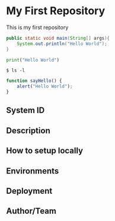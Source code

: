 # My First Repository

This is my first repository

```java
public static void main(String[] args){
    System.out.println("Hello World");
}
```

```python
print("Hello World")
```

```ssh
$ ls -l
```

```javascript
function sayHello() {
    alert("Hello World");
}
```

## System ID

## Description

## How to setup locally

## Environments

## Deployment

## Author/Team

